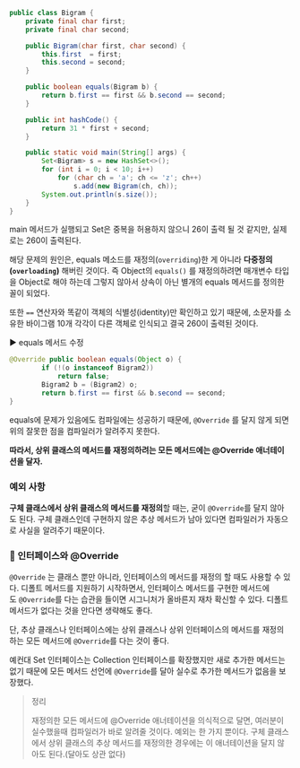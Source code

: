 ```java
public class Bigram {
    private final char first;
    private final char second;

    public Bigram(char first, char second) {
        this.first  = first;
        this.second = second;
    }

    public boolean equals(Bigram b) {
        return b.first == first && b.second == second;
    }

    public int hashCode() {
        return 31 * first + second;
    }

    public static void main(String[] args) {
        Set<Bigram> s = new HashSet<>();
        for (int i = 0; i < 10; i++)
            for (char ch = 'a'; ch <= 'z'; ch++)
                s.add(new Bigram(ch, ch));
        System.out.println(s.size());
    }
}
```

main 메서드가 실행되고 Set은 중복을 허용하지 않으니 26이 출력 될 것 같지만, 실제로는 260이 출력된다.

해당 문제의 원인은, equals 메소드를 재정의(`overriding`)한 게 아니라 **다중정의(`overloading`)** 해버린 것이다. 즉 Object의 `equals()` 를 재정의하려면 매개변수 타입을 Object로 해야 하는데 그렇지 않아서 상속이 아닌 별개의 equals 메서드를 정의한 꼴이 되었다.

또한 `==` 연산자와 똑같이 객체의 식별성(identity)만 확인하고 있기 때문에, 소문자를 소유한 바이그램 10개 각각이 다른 객체로 인식되고 결국 260이 출력된 것이다.

▶️ equals 메서드 수정

```java
@Override public boolean equals(Object o) {
        if (!(o instanceof Bigram2))
            return false;
        Bigram2 b = (Bigram2) o;
        return b.first == first && b.second == second;
}
```

equals에 문제가 있음에도 컴파일에는 성공하기 때문에, `@Override` 를 달지 않게 되면 위의 잘못한 점을 컴파일러가 알려주지 못한다.

**따라서, 상위 클래스의 메서드를 재정의하려는 모든 메서드에는 @Override 애너테이션을 달자.**

### 예외 사항

**구체 클래스에서 상위 클래스의 메서드를 재정의**할 때는, 굳이 `@Override`를 달지 않아도 된다. 구체 클래스인데 구현하지 않은 추상 메서드가 남아 있다면 컴파일러가 자동으로 사실을 알려주기 때문이다.

### 🔗 인터페이스와 @Override

`@Override` 는 클래스 뿐만 아니라, 인터페이스의 메서드를 재정의 할 때도 사용할 수 있다. 디폴트 메서드를 지원하기 시작하면서, 인터페이스 메서드를 구현한 메서드에도 `@Override`를 다는 습관을 들이면 시그니처가 올바른지 재차 확신할 수 있다. 디폴트 메서드가 없다는 것을 안다면 생략해도 좋다.

단, 추상 클래스나 인터페이스에는 상위 클래스나 상위 인터페이스의 메서드를 재정의 하는 모든 메서드에 `@Override`를 다는 것이 좋다.

예컨대 Set 인터페이스는 Collection 인터페이스를 확장했지만 새로 추가한 메서드는 없기 때문에 모든 메서드 선언에 `@Override`를 달아 실수로 추가한 메서드가 없음을 보장했다.

> 정리
> 
> 
> 재정의한 모든 메서드에 @Override 애너테이션을 의식적으로 달면, 여러분이 실수했을때 컴파일러가 바로 알려줄 것이다. 예외는 한 가지 뿐이다. 구체 클래스에서 상위 클래스의 추상 메서드를 재정의한 경우에는 이 애너테이션을 달지 않아도 된다.(달아도 상관 없다)
>